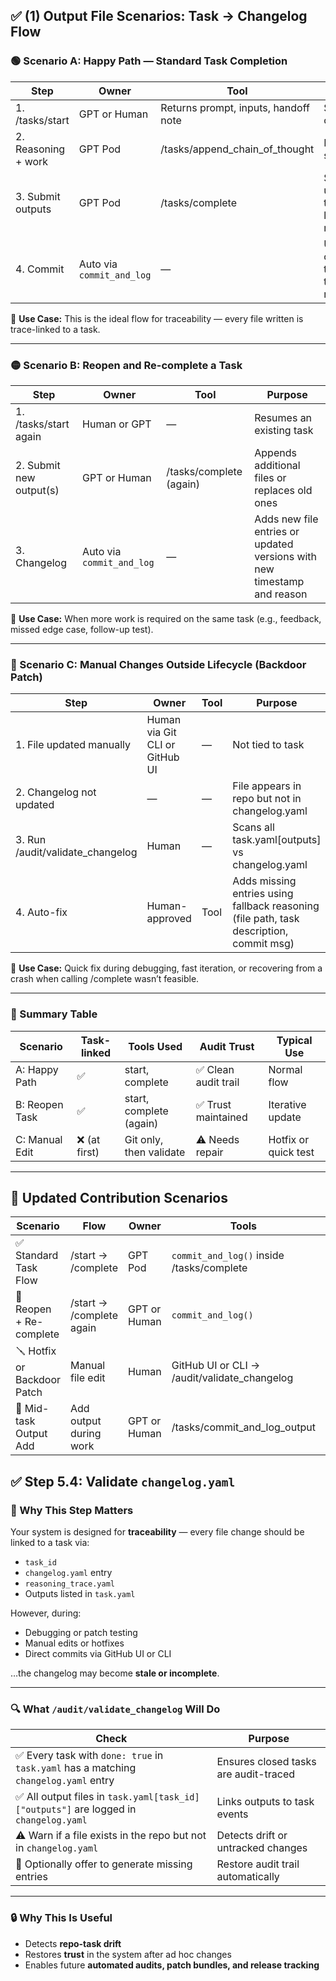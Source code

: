 ## ✅ (1) Output File Scenarios: Task → Changelog Flow

### 🟢 Scenario A: Happy Path — Standard Task Completion

| Step | Owner | Tool | Purpose |
|------|-------|------|---------|
| 1. /tasks/start | GPT or Human | Returns prompt, inputs, handoff note | Start work with context |
| 2. Reasoning + work | GPT Pod | /tasks/append_chain_of_thought | Iterative thoughts saved |
| 3. Submit outputs | GPT Pod | /tasks/complete | Saves output files, updates task.yaml.outputs, logs reasoning_trace.yaml |
| 4. Commit | Auto via `commit_and_log` | — | Updates changelog.yaml with task ID, file path, timestamp, and rationale |

📌 **Use Case:** This is the ideal flow for traceability — every file written is trace-linked to a task.

---

### 🟡 Scenario B: Reopen and Re-complete a Task

| Step | Owner | Tool | Purpose |
|------|-------|------|---------|
| 1. /tasks/start again | Human or GPT | — | Resumes an existing task |
| 2. Submit new output(s) | GPT or Human | /tasks/complete (again) | Appends additional files or replaces old ones |
| 3. Changelog | Auto via `commit_and_log` | — | Adds new file entries or updated versions with new timestamp and reason |

📌 **Use Case:** When more work is required on the same task (e.g., feedback, missed edge case, follow-up test).

---

### 🔴 Scenario C: Manual Changes Outside Lifecycle (Backdoor Patch)

| Step | Owner | Tool | Purpose |
|------|-------|------|---------|
| 1. File updated manually | Human via Git CLI or GitHub UI | — | Not tied to task |
| 2. Changelog not updated | — | — | File appears in repo but not in changelog.yaml |
| 3. Run /audit/validate_changelog | Human | — | Scans all task.yaml[outputs] vs changelog.yaml |
| 4. Auto-fix | Human-approved | Tool | Adds missing entries using fallback reasoning (file path, task description, commit msg) |

📌 **Use Case:** Quick fix during debugging, fast iteration, or recovering from a crash when calling /complete wasn’t feasible.

---

### 🧠 Summary Table

| Scenario | Task-linked | Tools Used | Audit Trust | Typical Use |
|----------|-------------|------------|-------------|-------------|
| A: Happy Path | ✅ | start, complete | ✅ Clean audit trail | Normal flow |
| B: Reopen Task | ✅ | start, complete (again) | ✅ Trust maintained | Iterative update |
| C: Manual Edit | ❌ (at first) | Git only, then validate | ⚠ Needs repair | Hotfix or quick test |

---

## 🧠 Updated Contribution Scenarios

| Scenario                     | Flow                          | Owner        | Tools                                         | Use Case                              |
|-----------------------------|-------------------------------|--------------|-----------------------------------------------|----------------------------------------|
| ✅ Standard Task Flow        | /start → /complete            | GPT Pod      | `commit_and_log()` inside /tasks/complete     | Full lifecycle contribution            |
| 🔁 Reopen + Re-complete      | /start → /complete again      | GPT or Human | `commit_and_log()`                            | Add missing outputs or revisions       |
| 🪛 Hotfix or Backdoor Patch | Manual file edit              | Human        | GitHub UI or CLI → /audit/validate_changelog  | Unstructured change later reconciled   |
| 🧩 Mid-task Output Add       | Add output during work        | GPT or Human | /tasks/commit_and_log_output                  | Append specific outputs mid-task       |



## ✅ Step 5.4: Validate `changelog.yaml`

### 🎯 Why This Step Matters

Your system is designed for **traceability** — every file change should be linked to a task via:

- `task_id`
- `changelog.yaml` entry
- `reasoning_trace.yaml`
- Outputs listed in `task.yaml`

However, during:
- Debugging or patch testing
- Manual edits or hotfixes
- Direct commits via GitHub UI or CLI

…the changelog may become **stale or incomplete**.

---

### 🔍 What `/audit/validate_changelog` Will Do

| Check | Purpose |
|-------|---------|
| ✅ Every task with `done: true` in `task.yaml` has a matching `changelog.yaml` entry | Ensures closed tasks are audit-traced |
| ✅ All output files in `task.yaml[task_id]["outputs"]` are logged in `changelog.yaml` | Links outputs to task events |
| ⚠️ Warn if a file exists in the repo but not in `changelog.yaml` | Detects drift or untracked changes |
| 🔄 Optionally offer to generate missing entries | Restore audit trail automatically |

---

### 🔒 Why This Is Useful

- Detects **repo-task drift**
- Restores **trust** in the system after ad hoc changes
- Enables future **automated audits, patch bundles, and release tracking**
